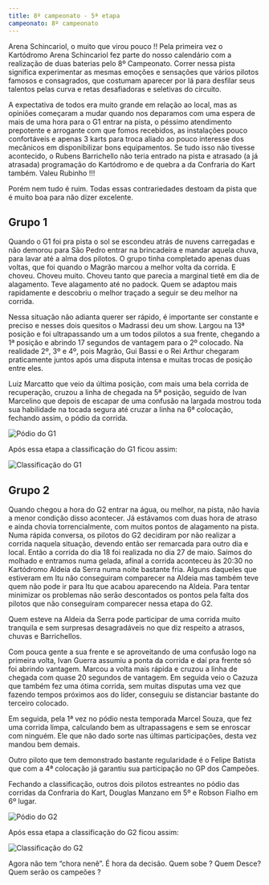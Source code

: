 ```yaml
---
title: 8º campeonato - 5ª etapa
campeonato: 8º campeonato
---
```


Arena Schincariol, o muito que virou pouco !!
Pela primeira vez o Kartódromo Arena Schincariol fez parte do nosso calendário com a realização de duas baterias pelo 8º Campeonato. Correr nessa pista significa experimentar as mesmas emoções e sensações que vários pilotos famosos e consagrados, que costumam aparecer por lá para desfilar seus talentos pelas curva e retas desafiadoras e seletivas do circuito.

A expectativa de todos era muito grande em relação ao local, mas as opiniões começaram a mudar quando nos deparamos com uma espera de mais de uma hora para o G1 entrar na pista, o péssimo atendimento prepotente e arrogante com que fomos recebidos, as instalações pouco confortáveis e apenas 3 karts para troca aliado ao pouco interesse dos mecânicos em disponibilizar bons equipamentos. Se tudo isso não tivesse acontecido, o Rubens Barrichello não teria entrado na pista e atrasado (a já atrasada) programação do Kartódromo e de quebra a da Confraria do Kart também. Valeu Rubinho !!!

Porém nem tudo é ruim. Todas essas contrariedades destoam da pista que é muito boa para não dizer excelente.

## Grupo 1

Quando o G1 foi pra pista o sol se escondeu atrás de nuvens carregadas e não demorou para São Pedro entrar na brincadeira e mandar aquela chuva, para lavar até a alma dos pilotos.  O grupo tinha completado apenas duas voltas, que foi quando o Magrão marcou a melhor volta da corrida. E choveu. Choveu muito. Choveu tanto que parecia a marginal tietê em dia de alagamento. Teve alagamento até no padock. Quem se adaptou mais rapidamente e descobriu o melhor traçado a seguir se deu melhor na corrida.

Nessa situação não adianta querer ser rápido, é importante ser constante e preciso e nesses dois quesitos o Madrassi deu um show. Largou na 13ª posição e foi ultrapassando um a um todos pilotos a sua frente, chegando a 1ª posição e abrindo 17 segundos de vantagem para o 2º colocado. Na realidade 2º, 3º e 4º, pois Magrão, Gui Bassi e o Rei Arthur chegaram praticamente juntos após uma disputa intensa e muitas trocas de posição entre eles.

Luiz Marcatto que veio da última posição, com mais uma bela corrida de recuperação, cruzou a linha de chegada na 5ª posição, seguido de Ivan Marcelino que depois de escapar de uma confusão na largada mostrou toda sua habilidade na tocada segura até cruzar a linha na 6ª colocação, fechando assim, o pódio da corrida.

![Pódio do G1](/uploads/Podio2014_sem1_prova05_Arena_Schincariol_G1.jpg)

Após essa etapa a classificação do G1 ficou assim:

![Classificação do G1](/uploads/Classific2014_sem1_prova05_Equipes_e_Pilotos_G1.jpg)

## Grupo 2

Quando chegou a hora do G2 entrar na água, ou melhor, na pista, não havia a menor condição disso acontecer. Já estávamos com duas hora de atraso e ainda chovia torrencialmente, com muitos pontos de alagamento na pista. Numa rápida conversa, os pilotos do G2 decidiram por não realizar a corrida naquela situação, devendo então ser remarcada para outro dia e local. Então a corrida do dia 18 foi realizada no dia 27 de maio. Saímos do molhado e entramos numa gelada, afinal a corrida aconteceu às 20:30 no Kartódromo Aldeia da Serra numa noite bastante fria. Alguns daqueles que estiveram em Itu não conseguiram comparecer na Aldeia mas também teve quem não pode ir para Itu que acabou aparecendo na Aldeia. Para tentar minimizar os problemas não serão descontados os pontos pela falta dos pilotos que não conseguiram comparecer nessa etapa do G2.

Quem esteve na Aldeia da Serra pode participar de uma corrida muito tranquila e sem surpresas desagradáveis no que diz respeito a atrasos, chuvas e Barrichellos.

Com pouca gente a sua frente e se aproveitando de uma confusão logo na primeira volta, Ivan Guerra assumiu a ponta da corrida e daí pra frente só foi abrindo vantagem. Marcou a volta mais rápida e cruzou a linha de chegada com quase 20 segundos de vantagem. Em seguida veio o Cazuza que também fez uma ótima corrida, sem muitas disputas uma vez que fazendo tempos próximos aos do líder, conseguiu se distanciar bastante do terceiro colocado.

Em seguida, pela 1ª vez no pódio nesta temporada Marcel Souza, que fez uma corrida limpa, calculando bem as ultrapassagens e sem se enroscar com ninguém. Ele que não dado sorte nas últimas participações, desta vez mandou bem demais.

Outro piloto que tem demonstrado bastante regularidade é o Felipe Batista que com a 4ª colocação já garantiu sua participação no GP dos Campeões.

Fechando a classificação, outros dois pilotos estreantes no pódio das corridas da Confraria do Kart, Douglas Manzano em 5º e Robson Fialho em 6º lugar.

![Pódio do G2](/uploads/Podio2014_sem1_prova05_Aldeia_da_Serra_G2.jpg)

Após essa etapa a classificação do G2 ficou assim:

![Classificação do G2](/uploads/Classific2014_sem1_prova05_Equipes_e_Pilotos_G2.jpg)

Agora não tem “chora nenê”. É hora da decisão. Quem sobe ? Quem Desce? Quem serão os campeões ?

